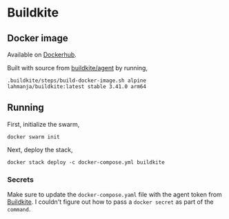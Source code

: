 # Buildkite

## Docker image

Available on [Dockerhub](https://hub.docker.com/repository/docker/lahmanja/buildkite/).

Built with source from [buildkite/agent](https://github.com/buildkite/agent/) by running,

```shell
.buildkite/steps/build-docker-image.sh alpine lahmanja/buildkite:latest stable 3.41.0 arm64
```

## Running

First, initialize the swarm,

```shell
docker swarm init
```

Next, deploy the stack,

```shell
docker stack deploy -c docker-compose.yml buildkite
```

### Secrets

Make sure to update the `docker-compose.yaml` file with the agent token from [Buildkite](https://buildkite.com/organizations/jamison-lahman/agents).
I couldn't figure out how to pass a `docker secret` as part of the `command`.
